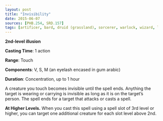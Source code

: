 ```yaml
---
layout: post
title: "Invisibility"
date: 2015-06-07
sources: [PHB.254, SRD.157]
tags: [artificer, bard, druid (grassland), sorcerer, warlock, wizard, level2, illusion]
---
```


**2nd-level illusion**

**Casting Time**: 1 action

**Range**: Touch

**Components**: V, S, M (an eyelash encased in gum arabic)

**Duration**: Concentration, up to 1 hour

A creature you touch becomes invisible until the spell ends. Anything the target is wearing or carrying is invisible as long as it is on the target’s person. The spell ends for a target that attacks or casts a spell.

**At Higher Levels.** When you cast this spell using a spell slot of 3rd level or higher, you can target one additional creature for each slot level above 2nd.
